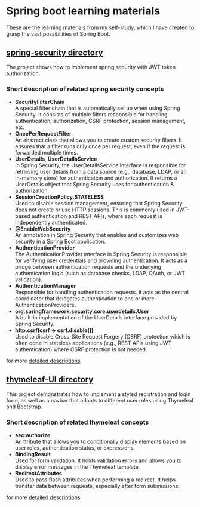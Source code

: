 # Spring boot learning materials

These are the learning materials from my self-study, which I have created to grasp the vast possibilities of Spring Boot.

## [spring-security directory](./spring-security/)
The project shows how to implement spring security with JWT token authorization.

### Short description of related spring security concepts
- **SecurityFilterChain**<br>
  A special filter chain that is automatically set up when using Spring Security. It consists of multiple filters responsible for handling authentication, authorization, CSRF protection, session management,   etc. 
- **OncePerRequestFilter**<br>
  An abstract class that allows you to create custom security filters. It ensures that a filter runs only once per request, even if the request is forwarded multiple times.
- **UserDetails**, **UserDetailsService**<br> 
  In Spring Security, the UserDetailsService interface is responsible for retrieving user details from a data source (e.g., database, LDAP, or an in-memory store) for authentication and authorization. It returns a UserDetails object that        Spring Security uses for authentication & authorization.
- **SessionCreationPolicy.STATELESS**<br> 
  Used to disable session management, ensuring that Spring Security does not create or use HTTP sessions. This is commonly used in JWT-based authentication and REST APIs, where each request is independently authenticated.
- **@EnableWebSecurity**<br> 
  An annotation in Spring Security that enables and customizes web security in a Spring Boot application. 
- **AuthenticationProvider**<br> 
 The AuthenticationProvider interface in Spring Security is responsible for verifying user credentials and providing authentication. It acts as a bridge between authentication requests and the underlying authentication logic (such as database checks, LDAP, OAuth, or JWT validation).
- **AuthenticationManager**<br> 
  Responsible for handling authentication requests. It acts as the central coordinator that delegates authentication to one or more AuthenticationProviders.
- **org.springframework.security.core.userdetails.User**<br> 
  A built-in implementation of the UserDetails interface provided by Spring Security.
- **http.csrf(csrf -> csrf.disable())**<br>
  Used to disable Cross-Site Request Forgery (CSRF) protection which is often done in stateless applications (e.g., REST APIs using JWT authentication) where CSRF protection is not needed.

for more [detailed descriptions](./https://chatgpt.com/share/67e501ff-9160-8006-9f0d-019b632da1bb/)

## [thymeleaf-UI directory](./thymeleaf-UI/)
This project demonstrates how to implement a styled registration and login form, as well as a navbar that adapts to different user roles using Thymeleaf and Bootstrap.

### Short description of related thymeleaf concepts

- **sec:authorize**<br> 
  An ttribute that allows you to conditionally display elements based on user roles, authentication status, or expressions.
- **BindingResult**<br> 
  Used for form validation. It holds validation errors and allows you to display error messages in the Thymeleaf template.
- **RedirectAttributes**<br>
  Used to pass flash attributes when performing a redirect. It helps transfer data between requests, especially after form submissions.

for more [detailed descriptions](./https://chatgpt.com/share/67eaae35-5264-8006-b108-67b0158cb2ba/)
